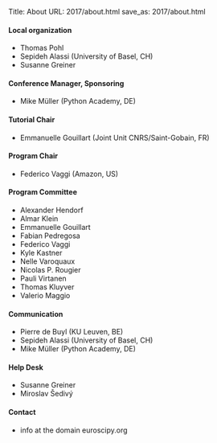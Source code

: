 Title: About
URL: 2017/about.html
save_as: 2017/about.html


#### Local organization

- Thomas Pohl
- Sepideh Alassi (University of Basel, CH)
- Susanne Greiner


#### Conference Manager, Sponsoring

- Mike Müller (Python Academy, DE)


#### Tutorial Chair

- Emmanuelle Gouillart (Joint Unit CNRS/Saint-Gobain, FR)


#### Program Chair

- Federico Vaggi (Amazon, US)


#### Program Committee

- Alexander Hendorf
- Almar Klein
- Emmanuelle Gouillart
- Fabian Pedregosa
- Federico Vaggi
- Kyle Kastner
- Nelle Varoquaux
- Nicolas P. Rougier
- Pauli Virtanen
- Thomas Kluyver
- Valerio Maggio


#### Communication

- Pierre de Buyl (KU Leuven, BE)
- Sepideh Alassi (University of Basel, CH)
- Mike Müller (Python Academy, DE)


#### Help Desk

- Susanne Greiner
- Miroslav Šedivý


#### Contact

- info at the domain euroscipy.org
